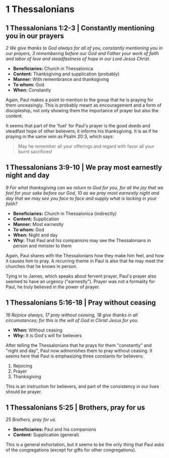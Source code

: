 # 1 Thessalonians

## 1 Thessalonians 1:2-3 | Constantly mentioning you in our prayers

_2 We give thanks to God always for all of you,_
_constantly mentioning you in our prayers,_
_3 remembering before our God and Father your work of faith_
_and labor of love and steadfastness of hope in our Lord Jesus Christ._

- **Beneficiaries:** Church in Thessalonica
- **Content:** Thanksgiving and supplication (probably)
- **Manner:** With remembrance and thanksgiving
- **To whom:** God
- **When:** Constantly

Again, Paul makes a point to mention to the group that he is praying for them unceasingly.
This is probably meant as encouragement and a form of discipleship, not only showing them the importance of prayer but also the content.

It seems that part of the 'fuel' for Paul's prayer is the good deeds and steadfast hope of other believers; it informs his thanksgiving.
It is as if he praying in the same vein as Psalm 20:3, which says:

> May he remember all your offerings
> and regard with favor all your burnt sacrifices!

## 1 Thessalonians 3:9-10 | We pray most earnestly night and day

_9 For what thanksgiving can we return to God for you,_
_for all the joy that we feel for your sake before our God,_
_10 as we pray most earnestly night and day_
_that we may see you face to face and supply what is lacking in your faith?_

- **Beneficiaries:** Church in Thessalonica (indirectly)
- **Content:** Supplication
- **Manner:** Most earnestly
- **To whom:** God
- **When:** Night and day
- **Why:** That Paul and his companions may see the Thessalonians in person and minister to them

Again, Paul shares with the Thessalonians how they make him feel, and how it causes him to pray.
A recurring theme in Paul is also that he may meet the churches that he knows in person.

Tying in to James, which speaks about fervent prayer, Paul's prayer also seemed to have an urgency ("earnestly").
Prayer was not a formality for Paul, he truly believed in the power of prayer.

## 1 Thessalonians 5:16-18 | Pray without ceasing

_16 Rejoice always,_
_17 pray without ceasing,_
_18 give thanks in all circumstances;_
_for this is the will of God in Christ Jesus for you._

- **When:** Without ceasing
- **Why:** It is God's will for believers

After telling the Thessalonians that he prays for them "constantly" and "night and day", Paul now admonishes them to pray without ceasing.
It seems here that Paul is emphasizing three constants for believers:

1. Rejoicing
2. Prayer
3. Thanksgiving

This is an instruction for believers, and part of the consistency in our lives should be prayer.

## 1 Thessalonians 5:25 | Brothers, pray for us

_25 Brothers, pray for us._

- **Beneficiaries:** Paul and his companions
- **Content:** Supplication (general)

This is a general exhortation, but it seems to be the only thing that Paul asks of the congregations (except for gifts for other congregations).
